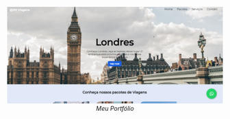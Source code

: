 <p align="center">
  <a href="" target="_blank">
    <img 
         src="https://github.com/Juanmichael00/Site-Viagem/blob/master/capa.png" 
         alt="Portfolio" 
    />
  </a>
  <br />
  <i> Meu Portfólio</i>
</p>
